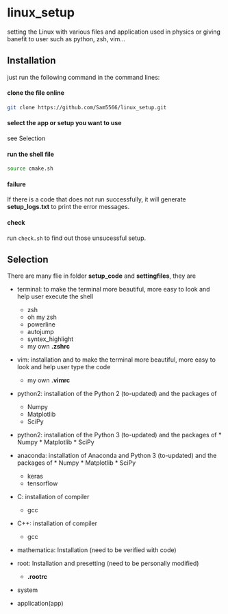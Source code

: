 # linux_setup
setting the Linux with various files and application used in physics or giving banefit to user such as python, zsh, vim...

## Installation
just run the following command in the command lines:

#### clone the file online
```bash
git clone https://github.com/Sam5566/linux_setup.git
```
#### select the app or setup you want to use
see Selection

#### run the shell file
```bash
source cmake.sh
```
#### failure
If there is a code that does not run successfully, it will generate **setup_logs.txt** to print the error messages.

#### check 
run `check.sh` to find out those unsucessful setup.

## Selection
There are many flie in folder **setup_code** and **settingfiles**, they are

* terminal: to make the terminal more beautiful, more easy to look and help user execute the shell 
	* zsh
	* oh my zsh
	* powerline
	* autojump
	* syntex_highlight
	* my own **.zshrc**
* vim: installation and to make the terminal more beautiful, more easy to look and help user type the code
	* my own **.vimrc**
* python2: installation of the Python 2 (to-updated) and the packages of
  	* Numpy
	* Matplotlib
	* SciPy
* python2: installation of the Python 3 (to-updated) and the packages of
        * Numpy
        * Matplotlib
        * SciPy
* anaconda: installation of Anaconda and Python 3 (to-updated) and the packages of 
        * Numpy
        * Matplotlib
        * SciPy
	* keras
	* tensorflow
* C: installation of compiler 
	* gcc
* C++: installation of compiler
	* gcc
* mathematica: Installation (need to be verified with code)
* root: Installation and presetting (need to be personally modified)
	* **.rootrc** 
* system
	
* application(app)
